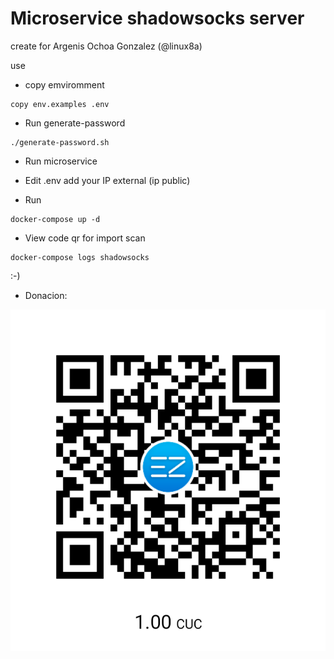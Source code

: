 # Microservice shadowsocks server 

create for Argenis Ochoa Gonzalez (@linux8a)

use

* copy emviromment

```
copy env.examples .env
```

* Run generate-password

```
./generate-password.sh
```
* Run microservice


* Edit .env add your IP external (ip public)


* Run 

```
docker-compose up -d
``` 

* View code qr for import scan

```
docker-compose logs shadowsocks
```


:-)



* Donacion:

![Donacion](../.donacion.png)